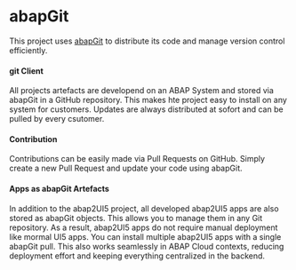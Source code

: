 # abapGit

This project uses [abapGit](https://github.com/abapGit/abapGit) to distribute its code and manage version control efficiently.  

#### git Client
All projects artefacts are developend on an ABAP System and stored via abapGit in a GitHub repository. This makes hte project easy to install on any system for customers. Updates are always distributed at sofort and can be pulled by every csutomer.

#### Contribution

Contributions can be easily made via Pull Requests on GitHub. Simply create a new Pull Request and update your code using abapGit.  

#### Apps as abapGit Artefacts
In addition to the abap2UI5 project, all developed abap2UI5 apps are also stored as abapGit objects. This allows you to manage them in any Git repository. As a result, abap2UI5 apps do not require manual deployment like mormal UI5 apps. You can install multiple abap2UI5 apps with a single abapGit pull. This also works seamlessly in ABAP Cloud contexts, reducing deployment effort and keeping everything centralized in the backend.  
